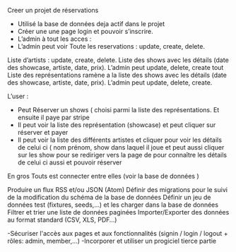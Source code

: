 Creer un projet de réservations

- Utilisé la base de données deja actif dans le projet 
- Créer une une page login et pouvoir s’inscrire. 
- L’admin à tout les acces : 
- L’admin peut voir Toute les reservations : update, create, delete. 

Liste d’artists : update, create, delete. 
Liste des shows avec les détails  (date des showcase, artiste, date, prix). L’admin peut update, delete, create tout 
Liste des représentations ramène a la liste des shows avec les détails  (date des showcase, artiste, date, prix). L’admin peut update, delete, create.

L’user :

- Peut Réserver un shows ( choisi parmi la liste des représentations. Et ensuite il paye par stripe 
- Il peut voir la liste des représentation (showcase) et peut cliquer sur réserver et payer 
- Il peut voir la liste des différents artistes et cliquer pour voir les détails de celui ci ( nom prénom, show dans laquel il joue et peut aussi cliquer sur les show pour se rediriger vers la page de pour connaître les détails de celui ci aussi et pouvoir réserver 

En gros Touts est connecter entre elles (voir la base de données )

Produire un flux RSS et/ou JSON (Atom)
Définir des migrations pour le suivi de la modification du schéma de la base de données
Définir un jeu de données test (fixtures, seeds,…) et les charger dans la base de données
Filtrer et trier une liste de données paginées
Importer/Exporter des données au format standard (CSV, XLS, PDF…)

-Sécuriser l'accès aux pages et aux fonctionnalités (signin / login / logout + rôles: admin, member,…)
-Incorporer et utiliser un progiciel tierce partie
